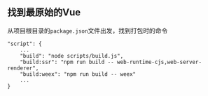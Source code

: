 ## 找到最原始的Vue
从项目根目录的`package.json`文件出发，找到打包时的命令
```
"script": {
    ...
    "build": "node scripts/build.js",
    "build:ssr": "npm run build -- web-runtime-cjs,web-server-renderer",
    "build:weex": "npm run build -- weex"
    ...
}
```
